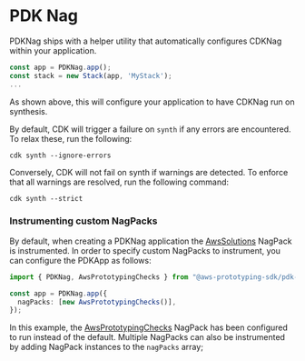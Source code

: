 # PDK Nag

PDKNag ships with a helper utility that automatically configures CDKNag within your application.

```ts
const app = PDKNag.app();
const stack = new Stack(app, 'MyStack');
...
```

As shown above, this will configure your application to have CDKNag run on synthesis.

By default, CDK will trigger a failure on `synth` if any errors are encountered. To relax these, run the following:

```shell
cdk synth --ignore-errors
```

Conversely, CDK will not fail on synth if warnings are detected. To enforce that all warnings are resolved, run the following command:

```shell
cdk synth --strict
```

### Instrumenting custom NagPacks

By default, when creating a PDKNag application the [AwsSolutions](https://github.com/cdklabs/cdk-nag/blob/main/RULES.md) NagPack is instrumented. In order to specify custom NagPacks to instrument, you can configure the PDKApp as follows:

```ts
import { PDKNag, AwsPrototypingChecks } from "@aws-prototyping-sdk/pdk-nag";

const app = PDKNag.app({
  nagPacks: [new AwsPrototypingChecks()],
});
```

In this example, the [AwsPrototypingChecks](https://github.com/aws/aws-prototyping-sdk/blob/mainline/packages/pdk-nag/src/packs/README.md) NagPack has been configured to run instead of the default. Multiple NagPacks can also be instrumented by adding NagPack instances to the `nagPacks` array;
